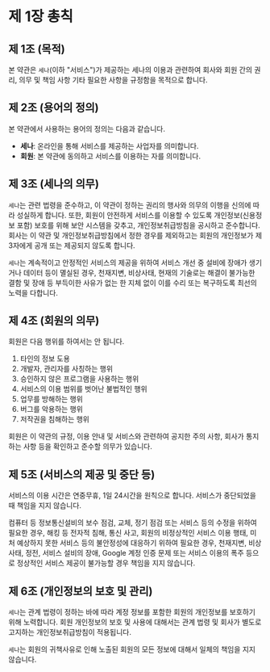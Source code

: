 # 제 1장 총칙

## 제 1조 (목적)

본 약관은 `세나`(이하 "서비스")가 제공하는 세나의 이용과 관련하여 회사와 회원 간의 권리, 의무 및 책임 사항 기타 필요한 사항을 규정함을 목적으로 합니다.

## 제 2조 (용어의 정의)

본 약관에서 사용하는 용어의 정의는 다음과 같습니다.

- **세나**: 온라인을 통해 서비스를 제공하는 사업자를 의미합니다.
- **회원**: 본 약관에 동의하고 서비스를 이용하는 자를 의미합니다.

## 제 3조 (세나의 의무)

`세나`는 관련 법령을 준수하고, 이 약관이 정하는 권리의 행사와 의무의 이행을 신의에 따라 성실하게 합니다. 또한, 회원이 안전하게 서비스를 이용할 수 있도록 개인정보(신용정보 포함) 보호를 위해 보안 시스템을 갖추고, 개인정보취급방침을 공시하고 준수합니다. 회사는 이 약관 및 개인정보취급방침에서 정한 경우를 제외하고는 회원의 개인정보가 제3자에게 공개 또는 제공되지 않도록 합니다.

`세나`는 계속적이고 안정적인 서비스의 제공을 위하여 서비스 개선 중 설비에 장애가 생기거나 데이터 등이 멸실된 경우, 천재지변, 비상사태, 현재의 기술로는 해결이 불가능한 결함 및 장애 등 부득이한 사유가 없는 한 지체 없이 이를 수리 또는 복구하도록 최선의 노력을 다합니다.

## 제 4조 (회원의 의무)

회원은 다음 행위를 하여서는 안 됩니다.

1. 타인의 정보 도용
2. 개발자, 관리자를 사칭하는 행위
3. 승인하지 않은 프로그램을 사용하는 행위
4. 서비스의 이용 범위를 벗어난 불법적인 행위
5. 업무를 방해하는 행위
6. 버그를 악용하는 행위
7. 저작권을 침해하는 행위

회원은 이 약관의 규정, 이용 안내 및 서비스와 관련하여 공지한 주의 사항, 회사가 통지하는 사항 등을 확인하고 준수할 의무가 있습니다.

## 제 5조 (서비스의 제공 및 중단 등)

서비스의 이용 시간은 연중무휴, 1일 24시간을 원칙으로 합니다. 서비스가 중단되었을 때 책임을 지지 않습니다.

컴퓨터 등 정보통신설비의 보수 점검, 교체, 정기 점검 또는 서비스 등의 수정을 위하여 필요한 경우, 해킹 등 전자적 침해, 통신 사고, 회원의 비정상적인 서비스 이용 행태, 미처 예상하지 못한 서비스 등의 불안정성에 대응하기 위하여 필요한 경우, 천재지변, 비상사태, 정전, 서비스 설비의 장애, Google 계정 인증 문제 또는 서비스 이용의 폭주 등으로 정상적인 서비스 제공이 불가능할 경우 책임을 지지 않습니다.

## 제 6조 (개인정보의 보호 및 관리)

`세나`는 관계 법령이 정하는 바에 따라 계정 정보를 포함한 회원의 개인정보를 보호하기 위해 노력합니다. 회원 개인정보의 보호 및 사용에 대해서는 관계 법령 및 회사가 별도로 고지하는 개인정보취급방침이 적용됩니다.

`세나`는 회원의 귀책사유로 인해 노출된 회원의 모든 정보에 대해서 일체의 책임을 지지 않습니다.
